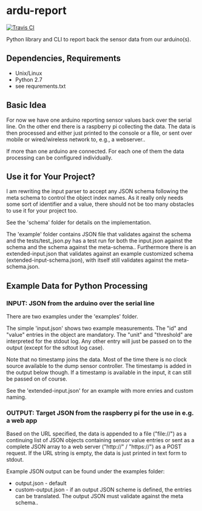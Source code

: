 # ardu-report

[![Travis CI](https://img.shields.io/travis/zwischenloesung/ardu-report.svg?style=flat)](http://travis-ci.org/zwischenloesung/ardu-report)

Python library and CLI to report back the sensor data from our arduino(s).

## Dependencies, Requirements

 * Unix/Linux
 * Python 2.7
  * see requrements.txt

## Basic Idea

For now we have one arduino reporting sensor values back over the serial line.
On the other end there is a raspberry pi collecting the data. The data is then processed and either just printed to the console or a file, or sent over mobile or wired/wireless network to, e.g., a webserver..

If more than one arduino are connected. For each one of them the data processing can be configured individually.

## Use it for Your Project?

I am rewriting the input parser to accept any JSON schema following
the meta schema to control the object index names. As it really only
needs some sort of identifier and a value, there should not be too
many obstacles to use it for your project too.

See the 'schema'
folder for details on the implementation.

The 'example' folder contains JSON file that
validates against the schema and the tests/test\_json.py has
a test run for both the input.json against the schema and the
schema against the meta-schema.. Furthermore there is an
extended-input.json that validates against an example
customized schema (extended-input-schema.json), with itself
still validates against the meta-schema.json.


## Example Data for Python Processing

### INPUT: JSON from the arduino over the serial line

There are two examples under the 'examples' folder.

The simple 'input.json'
shows two example measurements.
The "id" and "value" entries in the object are
mandatory. The "unit" and "threshold" are interpreted for the stdout
log. Any other entry will just be passed on to the output (except for
the sdtout log case).

Note that no timestamp joins the data. Most of the time there is no
clock source available to the dump sensor controller. The timestamp
is added in the output below though. If a timestamp is available
in the input, it can still be passed on of course.

See the 'extended-input.json' for an example with
more enries and custom naming.


### OUTPUT: Target JSON from the raspberry pi for the use in e.g. a web app

Based on the URL specified, the data is appended to a file ("file://") as
a continuing list of JSON objects containing sensor value entries or
sent as a complete JSON array to a web server ("http://" / "https://")
as a POST request. If the URL string is empty, the data is just printed in
text form to stdout.

Example JSON output can be found under the examples folder:

 * output.json - default
 * custom-output.json - if an output JSON scheme is defined, the entries
   can be translated. The output JSON must validate against the meta
   schema..

